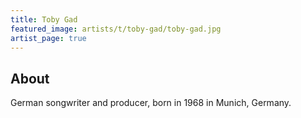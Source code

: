 ```yaml
---
title: Toby Gad
featured_image: artists/t/toby-gad/toby-gad.jpg
artist_page: true
---
```

## About

German songwriter and producer, born in 1968 in Munich, Germany.


